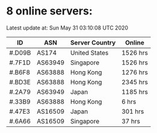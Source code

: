 # 8 online servers:

Latest update at: Sun May 31 03:10:08 UTC 2020

| ID | ASN | Server Country | Online |
| -- | --- | -------------- | ------ |
| #.D09B | AS174 | United States | 1526 hrs |
| #.7F1D | AS63949 | Singapore | 1526 hrs |
| #.B6F8 | AS63888 | Hong Kong | 1276 hrs |
| #.BD3E | AS63888 | Hong Kong | 2345 hrs |
| #.2A79 | AS63949 | Japan | 1185 hrs |
| #.33B9 | AS63888 | Hong Kong | 6 hrs |
| #.47E3 | AS16509 | Japan | 301 hrs |
| #.6A66 | AS16509 | Singapore | 37 hrs |

